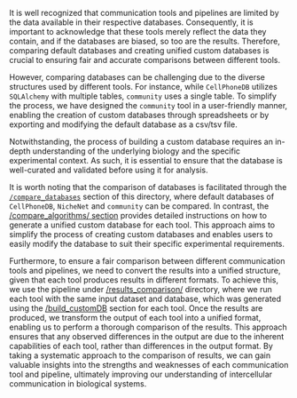 It is well recognized that communication tools and pipelines are limited by the data available in their respective databases. Consequently, it is important to acknowledge that these tools merely reflect the data they contain, and if the databases are biased, so too are the results. Therefore, comparing default databases and creating unified custom databases is crucial to ensuring fair and accurate comparisons between different tools.

However, comparing databases can be challenging due to the diverse structures used by different tools. For instance, while `CellPhoneDB` utilizes `SQLAlchemy` with multiple tables, `community` uses a single table. To simplify the process, we have designed the `community` tool in a user-friendly manner, enabling the creation of custom databases through spreadsheets or by exporting and modifying the default database as a csv/tsv file.

Notwithstanding, the process of building a custom database requires an in-depth understanding of the underlying biology and the specific experimental context. As such, it is essential to ensure that the database is well-curated and validated before using it for analysis.


It is worth noting that the comparison of databases is facilitated through the [`/compare_databases`](./method_comparison/compare_algorithms) section of this directory, where default databases of `CellPhoneDB`, `NicheNet` and `community` can be compared. In contrast, the [/compare_algorithms/ section](./method_comparison/compare_algorithms) provides detailed instructions on how to generate a unified custom database for each tool. This approach aims to simplify the process of creating custom databases and enables users to easily modify the database to suit their specific experimental requirements. 

Furthermore, to ensure a fair comparison between different communication tools and pipelines, we need to convert the results into a unified structure, given that each tool produces results in different formats. To achieve this, we use the pipeline under [/results_comparison/](./method_comparison/compare_results) directory, where we run each tool with the same input dataset and database, which was generated using the [/build_customDB](./method_comparison/compare_algorithms) section for each tool. Once the results are produced, we transform the output of each tool into a unified format, enabling us to perform a thorough comparison of the results. This approach ensures that any observed differences in the output are due to the inherent capabilities of each tool, rather than differences in the output format. By taking a systematic approach to the comparison of results, we can gain valuable insights into the strengths and weaknesses of each communication tool and pipeline, ultimately improving our understanding of intercellular communication in biological systems.
